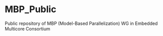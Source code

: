 # MBP_Public
Public repository of MBP (Model-Based Parallelization) WG in Embedded Multicore Consortium
